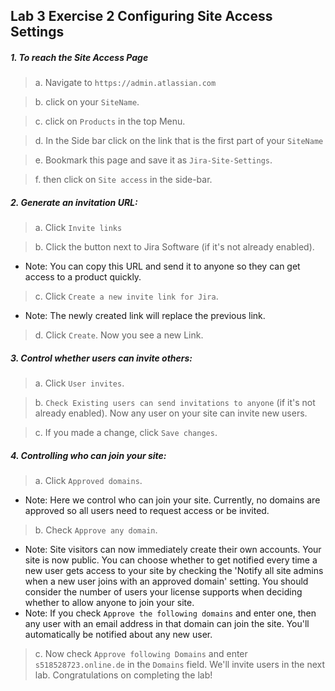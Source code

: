 ## Lab 3 Exercise 2 Configuring Site Access Settings 
##### 1. To reach the Site Access Page
> a. Navigate to `https://admin.atlassian.com` 

> b. click on your `SiteName`.

> c. click on `Products` in the top Menu. 

> d. In the Side bar click on the link that is the first part of your `SiteName` 

> e. Bookmark this page and save it as `Jira-Site-Settings`.

> f. then click on `Site access` in the side-bar. 


##### 2. Generate an invitation URL:
> a. Click `Invite links`
 
> b. Click the button next to Jira Software (if it's not already enabled). 
 * Note: You can copy this URL and send it to anyone so they can get access to a product quickly. 

> c. Click `Create a new invite link for Jira`. 
 * Note: The newly created link will replace the previous link. 

> d. Click `Create`. Now you see a new Link. 




##### 3. Control whether users can invite others: 
> a. Click `User invites`.
 
> b. `Check Existing users can send invitations to anyone` (if it's not already enabled). 
Now any user on your site can invite new users.
 
> c. If you made a change, click `Save changes`. 
##### 4. Controlling who can join your site: 
> a. Click `Approved domains`. 
* Note: Here we control who can join your site. Currently, no domains are 
approved so all users need to request access or be invited. 

> b. Check `Approve any domain`.
 * Note: Site visitors can now immediately create their own accounts. Your site is now public. You can choose whether to get notified every time a new user gets access to your site by checking the 'Notify all site admins when a new user joins with an approved domain' setting. You should consider the number of users your license supports when deciding whether to allow anyone to join your site. 
 * Note: If you check `Approve the following domains` and enter one, then any user with an email address in that domain can join the site. You'll automatically be notified about any new user. 
> c. Now check `Approve following Domains` and enter `s518528723.online.de` in the `Domains` field. We'll invite users in the next lab. 
Congratulations on completing the lab! 
